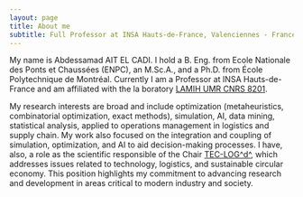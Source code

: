 ```yaml
---
layout: page
title: About me
subtitle: Full Professor at INSA Hauts-de-France, Valenciennes - France
---
```


My name is Abdessamad AIT EL CADI. I hold a B. Eng. from Ecole Nationale des Ponts et Chaussées (ENPC), an M.Sc.A., and a Ph.D. from École Polytechnique de Montréal. Currently I am a Professor at INSA Hauts-de-France and am affiliated with the la boratory [LAMIH UMR CNRS 8201](https://www.uphf.fr/lamih).

My research interests are broad and include optimization (metaheuristics, combinatorial optimization, exact methods), simulation, AI, data mining, statistical analysis, applied to operations management in logistics and supply chain. My work also focused on the integration and coupling of simulation, optimization, and AI to aid decision-making processes. I have, also, a role as the scientific responsible of the Chair [TEC-LOG^d^](https://www.uphf.fr/actualites/lancement-chaire-tec-logd), which addresses issues related to technology, logistics, and sustainable circular economy. This position highlights my commitment to advancing research and development in areas critical to modern industry and society.
